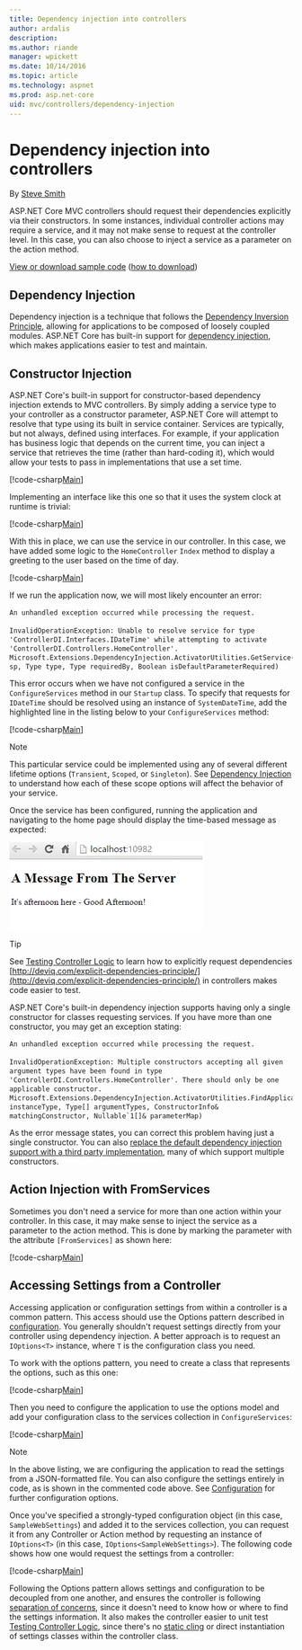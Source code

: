 ```yaml
---
title: Dependency injection into controllers
author: ardalis
description: 
ms.author: riande
manager: wpickett
ms.date: 10/14/2016
ms.topic: article
ms.technology: aspnet
ms.prod: asp.net-core
uid: mvc/controllers/dependency-injection
---
```

# Dependency injection into controllers

<a name="dependency-injection-controllers"></a>

By [Steve Smith](https://ardalis.com/)

ASP.NET Core MVC controllers should request their dependencies explicitly via their constructors. In some instances, individual controller actions may require a service, and it may not make sense to request at the controller level. In this case, you can also choose to inject a service as a parameter on the action method.

[View or download sample code](https://github.com/aspnet/Docs/tree/master/aspnetcore/mvc/controllers/dependency-injection/sample) ([how to download](xref:tutorials/index#how-to-download-a-sample))

## Dependency Injection

Dependency injection is a technique that follows the [Dependency Inversion Principle](http://deviq.com/dependency-inversion-principle/), allowing for applications to be composed of loosely coupled modules. ASP.NET Core has built-in support for [dependency injection](../../fundamentals/dependency-injection.md), which makes applications easier to test and maintain.

## Constructor Injection

ASP.NET Core's built-in support for constructor-based dependency injection extends to MVC controllers. By simply adding a service type to your controller as a constructor parameter, ASP.NET Core will attempt to resolve that type using its built in service container. Services are typically, but not always, defined using interfaces. For example, if your application has business logic that depends on the current time, you can inject a service that retrieves the time (rather than hard-coding it), which would allow your tests to pass in implementations that use a set time.

[!code-csharp[Main](dependency-injection/sample/src/ControllerDI/Interfaces/IDateTime.cs)]


Implementing an interface like this one so that it uses the system clock at runtime is trivial:

[!code-csharp[Main](dependency-injection/sample/src/ControllerDI/Services/SystemDateTime.cs)]


With this in place, we can use the service in our controller. In this case, we have added some logic to the `HomeController` `Index` method to display a greeting to the user based on the time of day.

[!code-csharp[Main](./dependency-injection/sample/src/ControllerDI/Controllers/HomeController.cs?highlight=8,10,12,17,18,19,20,21,22,23,24,25,26,27,28,29,30&range=1-31,51-52)]

If we run the application now, we will most likely encounter an error:

```
An unhandled exception occurred while processing the request.

InvalidOperationException: Unable to resolve service for type 'ControllerDI.Interfaces.IDateTime' while attempting to activate 'ControllerDI.Controllers.HomeController'.
Microsoft.Extensions.DependencyInjection.ActivatorUtilities.GetService(IServiceProvider sp, Type type, Type requiredBy, Boolean isDefaultParameterRequired)
```

This error occurs when we have not configured a service in the `ConfigureServices` method in our `Startup` class. To specify that requests for `IDateTime` should be resolved using an instance of `SystemDateTime`, add the highlighted line in the listing below to your `ConfigureServices` method:

[!code-csharp[Main](./dependency-injection/sample/src/ControllerDI/Startup.cs?highlight=4&range=26-27,42-44)]

> [!NOTE]
> This particular service could be implemented using any of several different lifetime options (`Transient`, `Scoped`, or `Singleton`). See [Dependency Injection](../../fundamentals/dependency-injection.md) to understand how each of these scope options will affect the behavior of your service.

Once the service has been configured, running the application and navigating to the home page should display the time-based message as expected:

![Server Greeting](dependency-injection/_static/server-greeting.png)

>[!TIP]
> See [Testing Controller Logic](testing.md) to learn how to explicitly request dependencies [http://deviq.com/explicit-dependencies-principle/](http://deviq.com/explicit-dependencies-principle/) in controllers makes code easier to test.

ASP.NET Core's built-in dependency injection supports having only a single constructor for classes requesting services. If you have more than one constructor, you may get an exception stating:

```
An unhandled exception occurred while processing the request.

InvalidOperationException: Multiple constructors accepting all given argument types have been found in type 'ControllerDI.Controllers.HomeController'. There should only be one applicable constructor.
Microsoft.Extensions.DependencyInjection.ActivatorUtilities.FindApplicableConstructor(Type instanceType, Type[] argumentTypes, ConstructorInfo& matchingConstructor, Nullable`1[]& parameterMap)
```

As the error message states, you can correct this problem having just a single constructor. You can also [replace the default dependency injection support with a third party implementation](../../fundamentals/dependency-injection.md#replacing-the-default-services-container), many of which support multiple constructors.

## Action Injection with FromServices

Sometimes you don't need a service for more than one action within your controller. In this case, it may make sense to inject the service as a parameter to the action method. This is done by marking the parameter with the attribute `[FromServices]` as shown here:

[!code-csharp[Main](./dependency-injection/sample/src/ControllerDI/Controllers/HomeController.cs?highlight=1&range=33-38)]

## Accessing Settings from a Controller

Accessing application or configuration settings from within a controller is a common pattern. This access should use the Options pattern described in [configuration](xref:fundamentals/configuration/index). You generally shouldn't request settings directly from your controller using dependency injection. A better approach is to request an `IOptions<T>` instance, where `T` is the configuration class you need.

To work with the options pattern, you need to create a class that represents the options, such as this one:

[!code-csharp[Main](dependency-injection/sample/src/ControllerDI/Model/SampleWebSettings.cs)]

Then you need to configure the application to use the options model and add your configuration class to the services collection in `ConfigureServices`:

[!code-csharp[Main](./dependency-injection/sample/src/ControllerDI/Startup.cs?highlight=3,4,5,6,9,16,19&range=14-44)]

> [!NOTE]
> In the above listing, we are configuring the application to read the settings from a JSON-formatted file. You can also configure the settings entirely in code, as is shown in the commented code above. See [Configuration](xref:fundamentals/configuration/index) for further configuration options.

Once you've specified a strongly-typed configuration object (in this case, `SampleWebSettings`) and added it to the services collection, you can request it from any Controller or Action method by requesting an instance of `IOptions<T>` (in this case, `IOptions<SampleWebSettings>`). The following code shows how one would request the settings from a controller:

[!code-csharp[Main](./dependency-injection/sample/src/ControllerDI/Controllers/SettingsController.cs?highlight=3,5,7&range=7-22)]

Following the Options pattern allows settings and configuration to be decoupled from one another, and ensures the controller is following [separation of concerns](http://deviq.com/separation-of-concerns/), since it doesn't need to know how or where to find the settings information. It also makes the controller easier to unit test [Testing Controller Logic](testing.md), since there's no [static cling](http://deviq.com/static-cling/) or direct instantiation of settings classes within the controller class.
